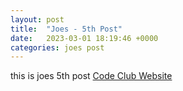 ```yaml
---
layout: post
title:  "Joes - 5th Post"
date:   2023-03-01 18:19:46 +0000 
categories: joes post
---
```

this is joes 5th post
[Code Club Website](https://lichfield-code-club.github.io/)
